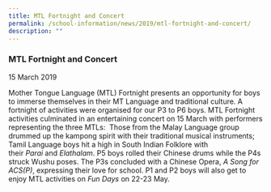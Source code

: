 ```yaml
---
title: MTL Fortnight and Concert
permalink: /school-information/news/2019/mtl-fortnight-and-concert/
description: ""
---
```


### **MTL Fortnight and Concert**
15 March 2019

Mother Tongue Language (MTL) Fortnight presents an opportunity for boys to immerse themselves in their MT Language and traditional culture. A fortnight of activities were organised for our P3 to P6 boys. MTL Fortnight activities culminated in an entertaining concert on 15 March with performers representing the three MTLs:  Those from the Malay Language group drummed up the kampong spirit with their traditional musical instruments; Tamil Language boys hit a high in South Indian Folklore with their _Parai_ and _Elathalam_. P5 boys rolled their Chinese drums while the P4s struck Wushu poses. The P3s concluded with a Chinese Opera, _A Song for ACS(P)_, expressing their love for school. P1 and P2 boys will also get to enjoy MTL activities on _Fun Days_ on 22-23 May.